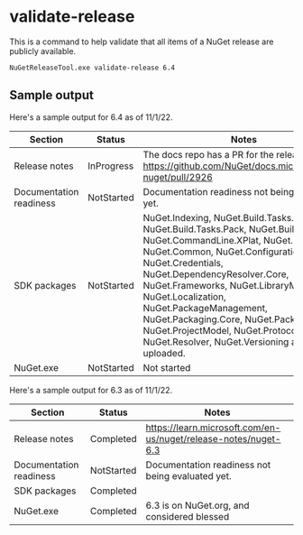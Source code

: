 ﻿# validate-release

This is a command to help validate that all items of a NuGet release are publicly available. 


```console
NuGetReleaseTool.exe validate-release 6.4
```

## Sample output

Here's a sample output for 6.4 as of 11/1/22.

|Section | Status | Notes |
|--------|--------|-------|
| Release notes | InProgress | The docs repo has a PR for the release notes. https://github.com/NuGet/docs.microsoft.com-nuget/pull/2926 |
| Documentation readiness | NotStarted | Documentation readiness not being evaluated yet. |
| SDK packages | NotStarted | NuGet.Indexing, NuGet.Build.Tasks.Console, NuGet.Build.Tasks.Pack, NuGet.Build.Tasks, NuGet.CommandLine.XPlat, NuGet.Commands, NuGet.Common, NuGet.Configuration, NuGet.Credentials, NuGet.DependencyResolver.Core, NuGet.Frameworks, NuGet.LibraryModel, NuGet.Localization, NuGet.PackageManagement, NuGet.Packaging.Core, NuGet.Packaging, NuGet.ProjectModel, NuGet.Protocol, NuGet.Resolver, NuGet.Versioning are not uploaded. |
| NuGet.exe | NotStarted | Not started |

Here's a sample output for 6.3 as of 11/1/22.

|Section | Status | Notes |
|--------|--------|-------|
| Release notes | Completed | https://learn.microsoft.com/en-us/nuget/release-notes/nuget-6.3 |
| Documentation readiness | NotStarted | Documentation readiness not being evaluated yet. |
| SDK packages | Completed |  |
| NuGet.exe | Completed | 6.3 is on NuGet.org, and considered blessed |